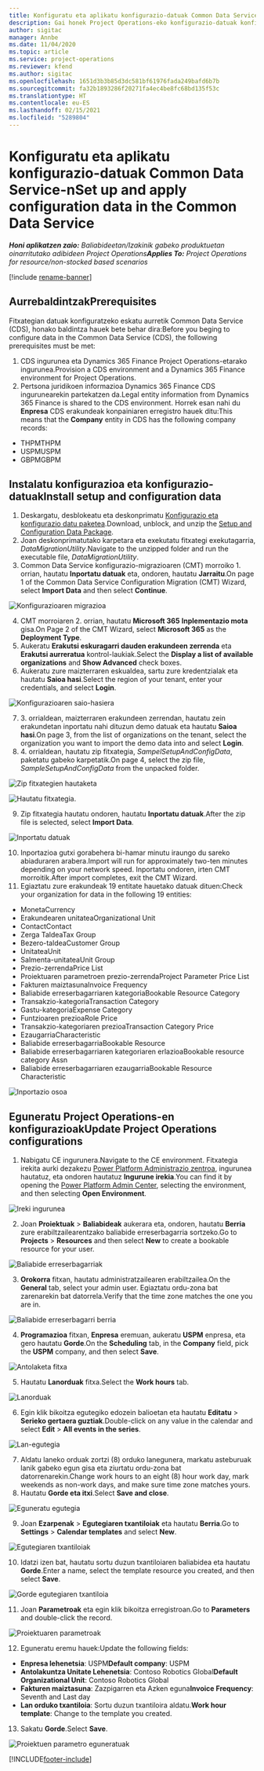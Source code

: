 ```yaml
---
title: Konfiguratu eta aplikatu konfigurazio-datuak Common Data Service-n
description: Gai honek Project Operations-eko konfigurazio-datuak konfiguratzeari eta aplikatzeari buruzko informazioa eskaintzen du.
author: sigitac
manager: Annbe
ms.date: 11/04/2020
ms.topic: article
ms.service: project-operations
ms.reviewer: kfend
ms.author: sigitac
ms.openlocfilehash: 1651d3b3b85d3dc581bf61976fada249bafd6b7b
ms.sourcegitcommit: fa32b1893286f20271fa4ec4be8fc68bd135f53c
ms.translationtype: HT
ms.contentlocale: eu-ES
ms.lasthandoff: 02/15/2021
ms.locfileid: "5289804"
---
```

# <a name="set-up-and-apply-configuration-data-in-the-common-data-service"></a><span data-ttu-id="c9a24-103">Konfiguratu eta aplikatu konfigurazio-datuak Common Data Service-n</span><span class="sxs-lookup"><span data-stu-id="c9a24-103">Set up and apply configuration data in the Common Data Service</span></span> 

<span data-ttu-id="c9a24-104">_**Honi aplikatzen zaio:** Baliabideetan/Izakinik gabeko produktuetan oinarritutako adibideen Project Operations_</span><span class="sxs-lookup"><span data-stu-id="c9a24-104">_**Applies To:** Project Operations for resource/non-stocked based scenarios_</span></span>

[!include [rename-banner](~/includes/cc-data-platform-banner.md)]

## <a name="prerequisites"></a><span data-ttu-id="c9a24-105">Aurrebaldintzak</span><span class="sxs-lookup"><span data-stu-id="c9a24-105">Prerequisites</span></span>

<span data-ttu-id="c9a24-106">Fitxategian datuak konfiguratzeko eskatu aurretik Common Data Service (CDS), honako baldintza hauek bete behar dira:</span><span class="sxs-lookup"><span data-stu-id="c9a24-106">Before you beging to configure data in the Common Data Service (CDS), the following prerequisites must be met:</span></span>

1.  <span data-ttu-id="c9a24-107">CDS ingurunea eta Dynamics 365 Finance Project Operations-etarako ingurunea.</span><span class="sxs-lookup"><span data-stu-id="c9a24-107">Provision a CDS environment and a Dynamics 365 Finance environment for Project Operations.</span></span>
2.  <span data-ttu-id="c9a24-108">Pertsona juridikoen informazioa Dynamics 365 Finance CDS ingurunearekin partekatzen da.</span><span class="sxs-lookup"><span data-stu-id="c9a24-108">Legal entity information from Dynamics 365 Finance is shared to the CDS environment.</span></span> <span data-ttu-id="c9a24-109">Horrek esan nahi du **Enpresa** CDS erakundeak konpainiaren erregistro hauek ditu:</span><span class="sxs-lookup"><span data-stu-id="c9a24-109">This means that the **Company** entity in CDS has the following company records:</span></span>
  - <span data-ttu-id="c9a24-110">THPM</span><span class="sxs-lookup"><span data-stu-id="c9a24-110">THPM</span></span>
  - <span data-ttu-id="c9a24-111">USPM</span><span class="sxs-lookup"><span data-stu-id="c9a24-111">USPM</span></span>
  - <span data-ttu-id="c9a24-112">GBPM</span><span class="sxs-lookup"><span data-stu-id="c9a24-112">GBPM</span></span>

## <a name="install-setup-and-configuration-data"></a><span data-ttu-id="c9a24-113">Instalatu konfigurazioa eta konfigurazio-datuak</span><span class="sxs-lookup"><span data-stu-id="c9a24-113">Install setup and configuration data</span></span>

1. <span data-ttu-id="c9a24-114">Deskargatu, desblokeatu eta deskonprimatu [Konfigurazio eta konfigurazio datu paketea](https://download.microsoft.com/download/1/3/4/1349369c-6209-42b7-b3b4-5be0e67cacd8/ProjOpsSampleSetupData-%20Integrated%20UR1.zip).</span><span class="sxs-lookup"><span data-stu-id="c9a24-114">Download, unblock, and unzip the [Setup and Configuration Data Package](https://download.microsoft.com/download/1/3/4/1349369c-6209-42b7-b3b4-5be0e67cacd8/ProjOpsSampleSetupData-%20Integrated%20UR1.zip).</span></span>
2. <span data-ttu-id="c9a24-115">Joan deskonprimatutako karpetara eta exekutatu fitxategi exekutagarria, *DataMigrationUtility*.</span><span class="sxs-lookup"><span data-stu-id="c9a24-115">Navigate to the unzipped folder and run the executable file, *DataMigrationUtility*.</span></span>
3. <span data-ttu-id="c9a24-116">Common Data Service konfigurazio-migrazioaren (CMT) morroiko 1. orrian, hautatu **Inportatu datuak** eta, ondoren, hautatu **Jarraitu**.</span><span class="sxs-lookup"><span data-stu-id="c9a24-116">On page 1 of the Common Data Service Configuration Migration (CMT) Wizard, select **Import Data** and then select **Continue**.</span></span>

![Konfigurazioaren migrazioa](./media/1ConfigurationMigration.png)

4. <span data-ttu-id="c9a24-118">CMT morroiaren 2. orrian, hautatu **Microsoft 365** **Inplementazio mota** gisa.</span><span class="sxs-lookup"><span data-stu-id="c9a24-118">On Page 2 of the CMT Wizard, select **Microsoft 365** as the **Deployment Type**.</span></span>
5. <span data-ttu-id="c9a24-119">Aukeratu **Erakutsi eskuragarri dauden erakundeen zerrenda** eta **Erakutsi aurreratua** kontrol-laukiak.</span><span class="sxs-lookup"><span data-stu-id="c9a24-119">Select the **Display a list of available organizations** and **Show Advanced** check boxes.</span></span>
6. <span data-ttu-id="c9a24-120">Aukeratu zure maizterraren eskualdea, sartu zure kredentzialak eta hautatu **Saioa hasi**.</span><span class="sxs-lookup"><span data-stu-id="c9a24-120">Select the region of your tenant, enter your credentials, and select **Login**.</span></span>

![Konfigurazioaren saio-hasiera](./media/2ConfigurationSignin.png)

7. <span data-ttu-id="c9a24-122">3. orrialdean, maizterraren erakundeen zerrendan, hautatu zein erakundetan inportatu nahi dituzun demo datuak eta hautatu **Saioa hasi**.</span><span class="sxs-lookup"><span data-stu-id="c9a24-122">On page 3, from the list of organizations on the tenant, select the organization you want to import the demo data into and select **Login**.</span></span>
8. <span data-ttu-id="c9a24-123">4. orrialdean, hautatu zip fitxategia, *SampelSetupAndConfigData*, paketatu gabeko karpetatik.</span><span class="sxs-lookup"><span data-stu-id="c9a24-123">On page 4, select the zip file, *SampleSetupAndConfigData* from the unpacked folder.</span></span>

![Zip fitxategien hautaketa](./media/3ZipFile.png)

![Hautatu fitxategia.](./media/4SelectAFile.png)

9. <span data-ttu-id="c9a24-126">Zip fitxategia hautatu ondoren, hautatu **Inportatu datuak**.</span><span class="sxs-lookup"><span data-stu-id="c9a24-126">After the zip file is selected, select **Import Data**.</span></span>

![Inportatu datuak](./media/5ImportData.png)

10. <span data-ttu-id="c9a24-128">Inportazioa gutxi gorabehera bi-hamar minutu iraungo du sareko abiaduraren arabera.</span><span class="sxs-lookup"><span data-stu-id="c9a24-128">Import will run for approximately two-ten minutes depending on your network speed.</span></span> <span data-ttu-id="c9a24-129">Inportatu ondoren, irten CMT morroitik.</span><span class="sxs-lookup"><span data-stu-id="c9a24-129">After import completes, exit the CMT Wizard.</span></span> 
11. <span data-ttu-id="c9a24-130">Egiaztatu zure erakundeak 19 entitate hauetako datuak dituen:</span><span class="sxs-lookup"><span data-stu-id="c9a24-130">Check your organization for data in the following 19 entities:</span></span>

  - <span data-ttu-id="c9a24-131">Moneta</span><span class="sxs-lookup"><span data-stu-id="c9a24-131">Currency</span></span>
  - <span data-ttu-id="c9a24-132">Erakundearen unitatea</span><span class="sxs-lookup"><span data-stu-id="c9a24-132">Organizational Unit</span></span>
  - <span data-ttu-id="c9a24-133">Contact</span><span class="sxs-lookup"><span data-stu-id="c9a24-133">Contact</span></span>
  - <span data-ttu-id="c9a24-134">Zerga Taldea</span><span class="sxs-lookup"><span data-stu-id="c9a24-134">Tax Group</span></span>
  - <span data-ttu-id="c9a24-135">Bezero-taldea</span><span class="sxs-lookup"><span data-stu-id="c9a24-135">Customer Group</span></span>
  - <span data-ttu-id="c9a24-136">Unitatea</span><span class="sxs-lookup"><span data-stu-id="c9a24-136">Unit</span></span>
  - <span data-ttu-id="c9a24-137">Salmenta-unitatea</span><span class="sxs-lookup"><span data-stu-id="c9a24-137">Unit Group</span></span>
  - <span data-ttu-id="c9a24-138">Prezio-zerrenda</span><span class="sxs-lookup"><span data-stu-id="c9a24-138">Price List</span></span>
  - <span data-ttu-id="c9a24-139">Proiektuaren parametroen prezio-zerrenda</span><span class="sxs-lookup"><span data-stu-id="c9a24-139">Project Parameter Price List</span></span>
  - <span data-ttu-id="c9a24-140">Fakturen maiztasuna</span><span class="sxs-lookup"><span data-stu-id="c9a24-140">Invoice Frequency</span></span>
  - <span data-ttu-id="c9a24-141">Baliabide erreserbagarriaren kategoria</span><span class="sxs-lookup"><span data-stu-id="c9a24-141">Bookable Resource Category</span></span>
  - <span data-ttu-id="c9a24-142">Transakzio-kategoria</span><span class="sxs-lookup"><span data-stu-id="c9a24-142">Transaction Category</span></span>
  - <span data-ttu-id="c9a24-143">Gastu-kategoria</span><span class="sxs-lookup"><span data-stu-id="c9a24-143">Expense Category</span></span>
  - <span data-ttu-id="c9a24-144">Funtzioaren prezioa</span><span class="sxs-lookup"><span data-stu-id="c9a24-144">Role Price</span></span>
  - <span data-ttu-id="c9a24-145">Transakzio-kategoriaren prezioa</span><span class="sxs-lookup"><span data-stu-id="c9a24-145">Transaction Category Price</span></span>
  - <span data-ttu-id="c9a24-146">Ezaugarria</span><span class="sxs-lookup"><span data-stu-id="c9a24-146">Characteristic</span></span>
  - <span data-ttu-id="c9a24-147">Baliabide erreserbagarria</span><span class="sxs-lookup"><span data-stu-id="c9a24-147">Bookable Resource</span></span>
  - <span data-ttu-id="c9a24-148">Baliabide erreserbagarriaren kategoriaren erlazioa</span><span class="sxs-lookup"><span data-stu-id="c9a24-148">Bookable resource category Assn</span></span>
  - <span data-ttu-id="c9a24-149">Baliabide erreserbagarriaren ezaugarria</span><span class="sxs-lookup"><span data-stu-id="c9a24-149">Bookable Resource Characteristic</span></span>

![Inportazio osoa](./media/6CompleteImport.png)

## <a name="update-project-operations-configurations"></a><span data-ttu-id="c9a24-151">Eguneratu Project Operations-en konfigurazioak</span><span class="sxs-lookup"><span data-stu-id="c9a24-151">Update Project Operations configurations</span></span>

1. <span data-ttu-id="c9a24-152">Nabigatu CE ingurunera.</span><span class="sxs-lookup"><span data-stu-id="c9a24-152">Navigate to the CE environment.</span></span> <span data-ttu-id="c9a24-153">Fitxategia irekita aurki dezakezu [Power Platform Administrazio zentroa](https://admin.powerplatform.microsoft.com/environments), ingurunea hautatuz, eta ondoren hautatuz **Ingurune irekia**.</span><span class="sxs-lookup"><span data-stu-id="c9a24-153">You can find it by opening the [Power Platform Admin Center](https://admin.powerplatform.microsoft.com/environments), selecting the environment, and then selecting **Open Environment**.</span></span> 

![Ireki ingurunea](./media/7OpenEnvironment.png)

2. <span data-ttu-id="c9a24-155">Joan **Proiektuak** > **Baliabideak** aukerara eta, ondoren, hautatu **Berria** zure erabiltzailearentzako baliabide erreserbagarria sortzeko.</span><span class="sxs-lookup"><span data-stu-id="c9a24-155">Go to **Projects** > **Resources** and then select **New** to create a bookable resource for your user.</span></span>

![Baliabide erreserbagarriak](./media/8BookableResources.png)

3. <span data-ttu-id="c9a24-157">**Orokorra** fitxan, hautatu administratzailearen erabiltzailea.</span><span class="sxs-lookup"><span data-stu-id="c9a24-157">On the **General** tab, select your admin user.</span></span> <span data-ttu-id="c9a24-158">Egiaztatu ordu-zona bat zarenarekin bat datorrela.</span><span class="sxs-lookup"><span data-stu-id="c9a24-158">Verify that the time zone matches the one you are in.</span></span> 

![Baliabide erreserbagarri berria](./media/9NewBookableResource.png)

4. <span data-ttu-id="c9a24-160">**Programazioa** fitxan, **Enpresa** eremuan, aukeratu **USPM** enpresa, eta gero hautatu **Gorde**.</span><span class="sxs-lookup"><span data-stu-id="c9a24-160">On the **Scheduling** tab, in the **Company** field, pick the **USPM** company, and then select **Save**.</span></span> 

![Antolaketa fitxa](./media/10SchedulingTab.png)

5. <span data-ttu-id="c9a24-162">Hautatu **Lanorduak** fitxa.</span><span class="sxs-lookup"><span data-stu-id="c9a24-162">Select the **Work hours** tab.</span></span>  

![Lanorduak](./media/11WorkHours.png)

6. <span data-ttu-id="c9a24-164">Egin klik bikoitza egutegiko edozein balioetan eta hautatu **Editatu** > **Serieko gertaera guztiak**.</span><span class="sxs-lookup"><span data-stu-id="c9a24-164">Double-click on any value in the calendar and select **Edit** > **All events in the series**.</span></span> 

![Lan-egutegia](./media/12WorkCalendar.png)

7. <span data-ttu-id="c9a24-166">Aldatu laneko orduak zortzi (8) orduko lanegunera, markatu asteburuak lanik gabeko egun gisa eta ziurtatu ordu-zona bat datorrenarekin.</span><span class="sxs-lookup"><span data-stu-id="c9a24-166">Change work hours to an eight (8) hour work day, mark weekends as non-work days, and make sure time zone matches yours.</span></span> 
8. <span data-ttu-id="c9a24-167">Hautatu **Gorde eta itxi**.</span><span class="sxs-lookup"><span data-stu-id="c9a24-167">Select **Save and close**.</span></span>

![Eguneratu egutegia](./media/13UpdateCalendar.png)

9. <span data-ttu-id="c9a24-169">Joan **Ezarpenak** > **Egutegiaren txantiloiak** eta hautatu **Berria**.</span><span class="sxs-lookup"><span data-stu-id="c9a24-169">Go to **Settings** > **Calendar templates** and select **New**.</span></span>
 
 ![Egutegiaren txantiloiak](./media/14CalendarTemplates.png)
 
 10. <span data-ttu-id="c9a24-171">Idatzi izen bat, hautatu sortu duzun txantiloiaren baliabidea eta hautatu **Gorde**.</span><span class="sxs-lookup"><span data-stu-id="c9a24-171">Enter a name, select the template resource you created, and then select **Save**.</span></span> 
 
 ![Gorde egutegiaren txantiloia](./media/15SaveCalendarTemplate.png)
 
 11. <span data-ttu-id="c9a24-173">Joan **Parametroak** eta egin klik bikoitza erregistroan.</span><span class="sxs-lookup"><span data-stu-id="c9a24-173">Go to **Parameters** and double-click the record.</span></span> 
 
 ![Proiektuaren parametroak](./media/16ProjectParameters.png)
 
12. <span data-ttu-id="c9a24-175">Eguneratu eremu hauek:</span><span class="sxs-lookup"><span data-stu-id="c9a24-175">Update the following fields:</span></span>

 - <span data-ttu-id="c9a24-176">**Enpresa lehenetsia**: USPM</span><span class="sxs-lookup"><span data-stu-id="c9a24-176">**Default company**: USPM</span></span>
 - <span data-ttu-id="c9a24-177">**Antolakuntza Unitate Lehenetsia**: Contoso Robotics Global</span><span class="sxs-lookup"><span data-stu-id="c9a24-177">**Default Organizational Unit**: Contoso Robotics Global</span></span>
 - <span data-ttu-id="c9a24-178">**Fakturen maiztasuna**: Zazpigarren eta Azken eguna</span><span class="sxs-lookup"><span data-stu-id="c9a24-178">**Invoice Frequency**: Seventh and Last day</span></span>
 - <span data-ttu-id="c9a24-179">**Lan orduko txantiloia**: Sortu duzun txantiloira aldatu.</span><span class="sxs-lookup"><span data-stu-id="c9a24-179">**Work hour template**: Change to the template you created.</span></span>

13. <span data-ttu-id="c9a24-180">Sakatu **Gorde**.</span><span class="sxs-lookup"><span data-stu-id="c9a24-180">Select **Save**.</span></span> 

![Proiektuen parametro eguneratuak](./media/17UpdatedProjectParameters.png)


[!INCLUDE[footer-include](../includes/footer-banner.md)]